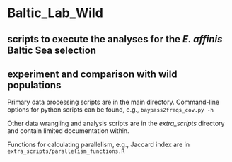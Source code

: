 # Baltic_Lab_Wild
## scripts to execute the analyses for the *E. affinis* Baltic Sea selection
## experiment and comparison with wild populations

Primary data processing scripts are in the main directory.
Command-line options for python scripts can be found, e.g.,
`baypass2freqs_cov.py -h`

Other data wrangling and analysis scripts are in the *extra_scripts* directory
and contain limited documentation within.

Functions for calculating parallelism, e.g., Jaccard index are in
`extra_scripts/parallelism_functions.R`
